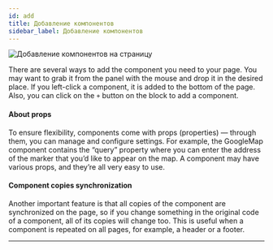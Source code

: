 ```yaml
---
id: add
title: Добавление компонентов
sidebar_label: Добавление компонентов
---
```


![Добавление компонентов на страницу](/scr/components-adding.png)

There are several ways to add the component you need to your page. You may want to grab it from the panel with the mouse and drop it in the desired place. If you left-click a component, it is added to the bottom of the page. Also, you can click on the `+` button on the block to add a component.

#### About props

To ensure flexibility, components come with props (properties) — through them, you can manage and configure settings. For example, the GoogleMap component contains the “query” property where you can enter the address of the marker that you’d like to appear on the map. A component may have various props, and they’re all very easy to use.

#### Component copies synchronization

Another important feature is that all copies of the component are synchronized on the page, so if you change something in the original code of a component, all of its copies will change too. This is useful when a component is repeated on all pages, for example, a header or a footer.

---
